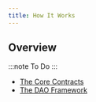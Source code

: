 ```yaml
---
title: How It Works
---
```


## Overview

:::note
To Do
:::

- [The Core Contracts](01-the-core-contracts/index.md)
- [The DAO Framework](02-the-dao-framework/index.md)
